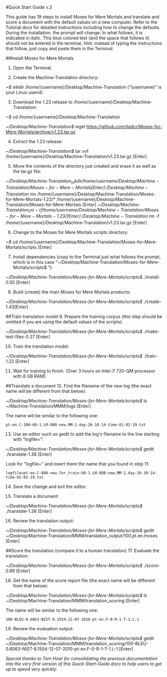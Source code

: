 #Quick Start Guide v.2

This guide has 19 steps to install Moses for Mere Mortals and translate and score a document with the default values on a new computer. Refer to the Tutorial.docx for detailed instructions including how to change the defaults. During the installation, the prompt will change. In what follows, it is indicated in _italic_. This blue colored text (and the space that follows it) should not be entered in the terminal. Hint: instead of typing the instructions that follow, just copy and paste them in the Terminal.

##Install Moses for Mere Mortals 
1. Open the Terminal.

2. Create the Machine-Translation directory:

  _~$_ mkdir /home/{username}/Desktop/Machine-Translation (“{username}” is your Linux userid)
  
3. Download the 1.23 release to /home/{username}/Desktop/Machine-Translation:

  _~$_ cd /home/{username}/Desktop/Machine-Translation
  
  _~/Desktop/Machine-Translation$_ wget https://github.com/jladcr/Moses-for-Mere-Mortals/archive/v1.23.tar.gz
  
4. Extract the 1.23 release:
 
  _~/Desktop/Machine-Translation$_ tar xvf /home/{username}/Desktop/Machine-Translation/v1.23.tar.gz [Enter]
  
5. Move the contents of the directory just created and erase it as well as the tar.gz file:

  _~/Desktop/Machine-Translation$_ mkdir /home/{username}/Desktop/Machine-Translation/Moses-for-Mere-Mortals [Enter]
  _~/Desktop/Machine-Translation$_ mv /home/{username}/Desktop/Machine-Translation/Moses-for-Mere-Mortals-1.23/* /home/{username}/Desktop/Machine-Translation/Moses-for-Mere-Mortals [Enter]
  _~/Desktop/Machine-Translation$_ rm -rf /home/{username}/Desktop/Machine-Translation/Moses-for-Mere-Mortals-1.23/ [Enter]
  _~/Desktop/Machine-Translation$_ rm -f /home/{username}/Desktop/Machine-Translation/v1.23.tar.gz [Enter]
   
6. Change to the Moses for Mere Mortals scripts directory:

  _~$_ cd /home/{username}/Desktop/Machine-Translation/Moses-for-Mere-Mortals/scripts [Enter]
  
7. Install dependencies (copy to the Terminal just what follows the prompt, which is in this case “~/Desktop/Machine-Translation/Moses-for-Mere-Mortals/scripts$ “):

  _~/Desktop/Machine-Translation/Moses-for-Mere-Mortals/scripts$_ ./install-0.50 [Enter]
  
8. Build (create) the main Moses for Mere Mortals products:

  _~/Desktop/Machine-Translation/Moses-for-Mere-Mortals/scripts$_ ./create-1.43[Enter]
  
##Train translation model 
9. Prepare the training corpus (this step should be omitted if you are using the default values of the scripts): 

  _~/Desktop/Machine-Translation/Moses-for-Mere-Mortals/scripts$_ ./make-test-files-0.27 [Enter]
   
10. Train the translation model:

  _~/Desktop/Machine-Translation/Moses-for-Mere-Mortals/scripts$_ ./train-1.22 [Enter]
  
11. Wait for training to finish. (Over 3 hours on Intel i7 720-QM processor with 8 GB RAM)

##Translate a document
12. Find the filename of the new log (the exact name will be different from that below):
 
  _~/Desktop/Machine-Translation/Moses-for-Mere-Mortals/scripts$_ ls ~/Machine-Translation/MMM/logs [Enter]
  
  The name will be similar to the following one:
  
    pt-en.C-100-60-1.LM-800-new.MM-1.day-26-10-14-time-01-02-19.txt
    
13. Use an editor such as gedit to add the log's filename to the line starting with “logfile=”:
 
  _~/Desktop/Machine-Translation/Moses-for-Mere-Mortals/scripts$_ gedit ./translate-1.38 [Enter]
  
  Look for "logfile=" and insert there the name that you found in step 11:
  
    logfile=pt-en.C-800-new.for_train-60-1.LM-800-new.MM-1.day-26-10-14-time-01-02-19.txt
    
14. Save the change and exit the editor.

15. Translate a document:
 
  _~/Desktop/Machine-Translation/Moses-for-Mere-Mortals/scripts$_ ./translate-1.38 [Enter]
  
16. Review the translation output: 

  _~/Desktop/Machine-Translation/Moses-for-Mere-Mortals/scripts$_ gedit \
  ~/Desktop/Machine-Translation/MMM/translation_output/100.pt.en.moses [Enter]
  
##Score the translation (compare it to a human translation)
17. Evaluate the translation:
 
  _~/Desktop/Machine-Translation/Moses-for-Mere-Mortals/scripts$_ ./score-0.89 [Enter]
  
18. Get the name of the score report file (the exact name will be different from that below):
 
  _~/Desktop/Machine-Translation/Moses-for-Mere-Mortals/scripts$_ ls ~/Desktop/Machine-Translation/MMM/translation_scoring [Enter] 

  The name will be similar to the following one:

    100-BLEU-0.6063-NIST-8.1554-12-07-2010-pt-en.F-0-R-1-T-1.L-1 
    
19. Review the evaluation output: 

  _~/Desktop/Machine-Translation/Moses-for-Mere-Mortals/scripts$_ gedit \
~/Desktop/Machine-Translation/MMM/translation_scoring/100-BLEU-0.6063-NIST-8.1554-12-07-2010-pt-en.F-0-R-1-T-1.L-1 [Enter] 

_Special thanks to Tom Hoar for consolidating the previous documentation into the very first version of this Quick-Start-Guide.docx to help users to get up to speed very quickly._
